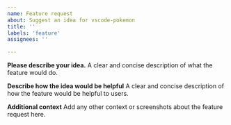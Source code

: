 ```yaml
---
name: Feature request
about: Suggest an idea for vscode-pokemon
title: ''
labels: 'feature'
assignees: ''

---
```


**Please describe your idea.**
A clear and concise description of what the feature would do.

**Describe how the idea would be helpful**
A clear and concise description of how the feature would be helpful to users.

**Additional context**
Add any other context or screenshots about the feature request here.